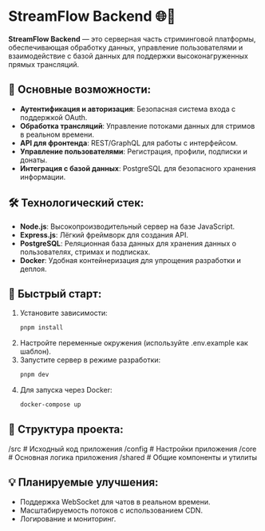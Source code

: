# StreamFlow Backend 🌐🎥  

**StreamFlow Backend** — это серверная часть стриминговой платформы, обеспечивающая обработку данных, управление пользователями и взаимодействие с базой данных для поддержки высоконагруженных прямых трансляций.

## 🔧 Основные возможности:
- **Аутентификация и авторизация**: Безопасная система входа с поддержкой OAuth.  
- **Обработка трансляций**: Управление потоками данных для стримов в реальном времени.  
- **API для фронтенда**: REST/GraphQL для работы с интерфейсом.  
- **Управление пользователями**: Регистрация, профили, подписки и донаты.  
- **Интеграция с базой данных**: PostgreSQL для безопасного хранения информации.  

## 🛠️ Технологический стек:
- **Node.js**: Высокопроизводительный сервер на базе JavaScript.  
- **Express.js**: Лёгкий фреймворк для создания API.  
- **PostgreSQL**: Реляционная база данных для хранения данных о пользователях, стримах и подписках.  
- **Docker**: Удобная контейнеризация для упрощения разработки и деплоя.  

## 🚀 Быстрый старт:
1. Установите зависимости:
   ```bash
   pnpm install
2. Настройте переменные окружения (используйте .env.example как шаблон).
3. Запустите сервер в режиме разработки:
   ```bash
   pnpm dev
4. Для запуска через Docker:
   ```bash
   docker-compose up

## 📂 Структура проекта:
/src                    # Исходный код приложения
  /config                # Настройки приложения
  /core                 # Основная логика приложения
  /shared               # Общие компоненты и утилиты

## 💡 Планируемые улучшения:

- Поддержка WebSocket для чатов в реальном времени.
- Масштабируемость потоков с использованием CDN.
- Логирование и мониторинг.